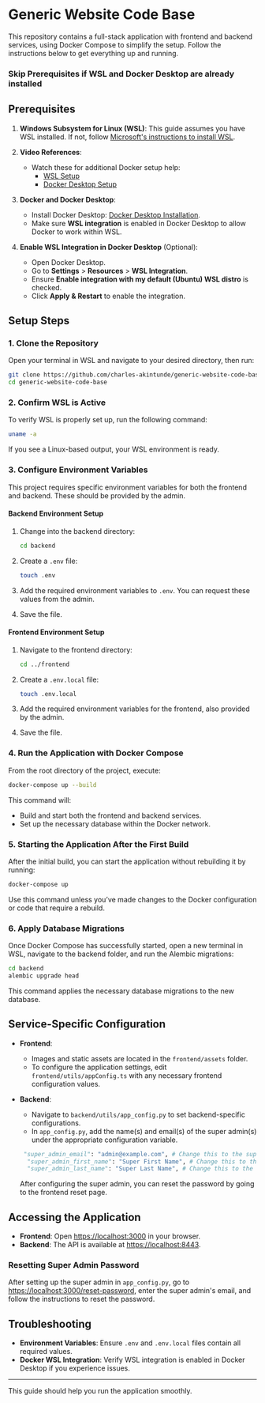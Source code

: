 # Generic Website Code Base

This repository contains a full-stack application with frontend and backend services, using Docker Compose to simplify the setup. Follow the instructions below to get everything up and running.

### Skip Prerequisites if WSL and Docker Desktop are already installed

## Prerequisites

1. **Windows Subsystem for Linux (WSL)**: This guide assumes you have WSL installed. If not, follow [Microsoft's instructions to install WSL](https://learn.microsoft.com/en-us/windows/wsl/install).

2. **Video References**:
   - Watch these for additional Docker setup help:
     - [WSL Setup](https://www.youtube.com/watch?v=HrAsmXy1-78)
     - [Docker Desktop Setup](https://www.youtube.com/watch?v=ZyBBv1JmnWQ&ab_channel=CodeBear)

3. **Docker and Docker Desktop**:
   - Install Docker Desktop: [Docker Desktop Installation](https://docs.docker.com/desktop/windows/install/).
   - Make sure **WSL integration** is enabled in Docker Desktop to allow Docker to work within WSL.

4. **Enable WSL Integration in Docker Desktop** (Optional):
   - Open Docker Desktop.
   - Go to **Settings** > **Resources** > **WSL Integration**.
   - Ensure **Enable integration with my default (Ubuntu) WSL distro** is checked.
   - Click **Apply & Restart** to enable the integration.
   
## Setup Steps

### 1. Clone the Repository

Open your terminal in WSL and navigate to your desired directory, then run:

```bash
git clone https://github.com/charles-akintunde/generic-website-code-base.git
cd generic-website-code-base
```

### 2. Confirm WSL is Active

To verify WSL is properly set up, run the following command:

```bash
uname -a
```

If you see a Linux-based output, your WSL environment is ready.

### 3. Configure Environment Variables

This project requires specific environment variables for both the frontend and backend. These should be provided by the admin.

#### Backend Environment Setup

1. Change into the backend directory:

   ```bash
   cd backend
   ```

2. Create a `.env` file:

   ```bash
   touch .env
   ```

3. Add the required environment variables to `.env`. You can request these values from the admin.

4. Save the file.

#### Frontend Environment Setup

1. Navigate to the frontend directory:

   ```bash
   cd ../frontend
   ```

2. Create a `.env.local` file:

   ```bash
   touch .env.local
   ```

3. Add the required environment variables for the frontend, also provided by the admin.

4. Save the file.

### 4. Run the Application with Docker Compose

From the root directory of the project, execute:

```bash
docker-compose up --build
```

This command will:
- Build and start both the frontend and backend services.
- Set up the necessary database within the Docker network.

### 5. Starting the Application After the First Build

After the initial build, you can start the application without rebuilding it by running:

```bash
docker-compose up
```

Use this command unless you’ve made changes to the Docker configuration or code that require a rebuild.

### 6. Apply Database Migrations

Once Docker Compose has successfully started, open a new terminal in WSL, navigate to the backend folder, and run the Alembic migrations:

```bash
cd backend
alembic upgrade head
```

This command applies the necessary database migrations to the new database.

## Service-Specific Configuration

- **Frontend**:
  - Images and static assets are located in the `frontend/assets` folder.
  - To configure the application settings, edit `frontend/utils/appConfig.ts` with any necessary frontend configuration values.

- **Backend**:
  - Navigate to `backend/utils/app_config.py` to set backend-specific configurations.
  - In `app_config.py`, add the name(s) and email(s) of the super admin(s) under the appropriate configuration variable.

  ```python
   "super_admin_email": "admin@example.com", # Change this to the super admin's email
    "super_admin_first_name": "Super First Name", # Change this to the super admin's first name
    "super_admin_last_name": "Super Last Name", # Change this to the super admin's last
  ```

  After configuring the super admin, you can reset the password by going to the frontend reset page.

## Accessing the Application

- **Frontend**: Open [https://localhost:3000](https://localhost:3000) in your browser.
- **Backend**: The API is available at [https://localhost:8443](https://localhost:8443).

### Resetting Super Admin Password

After setting up the super admin in `app_config.py`, go to [https://localhost:3000/reset-password](https://localhost:3000/reset-password), enter the super admin's email, and follow the instructions to reset the password.

## Troubleshooting

- **Environment Variables**: Ensure `.env` and `.env.local` files contain all required values.
- **Docker WSL Integration**: Verify WSL integration is enabled in Docker Desktop if you experience issues.

---

This guide should help you run the application smoothly.
